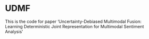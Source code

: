 # UDMF
This is the code for paper ‘Uncertainty-Debiased Multimodal Fusion: Learning Deterministic Joint Representation for Multimodal Sentiment Analysis’
